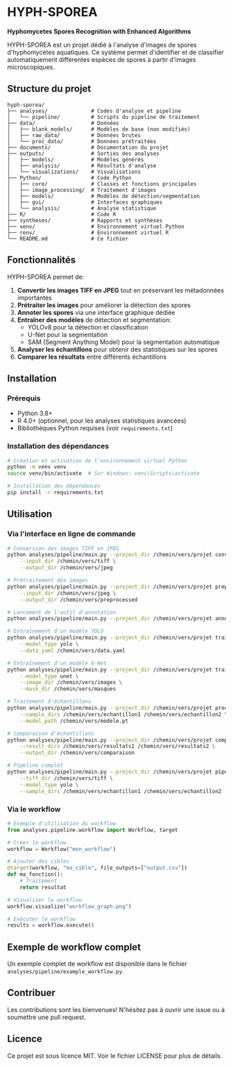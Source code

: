 # HYPH-SPOREA

**Hyphomycetes Spores Recognition with Enhanced Algorithms**

HYPH-SPOREA est un projet dédié à l'analyse d'images de spores d'hyphomycètes aquatiques. Ce système permet d'identifier et de classifier automatiquement différentes espèces de spores à partir d'images microscopiques.

## Structure du projet

```
hyph-sporea/
├── analyses/              # Codes d'analyse et pipeline
│   └── pipeline/          # Scripts du pipeline de traitement
├── data/                  # Données
│   ├── blank_models/      # Modèles de base (non modifiés)
│   ├── raw_data/          # Données brutes
│   └── proc_data/         # Données prétraitées
├── documents/             # Documentation du projet
├── outputs/               # Sorties des analyses
│   ├── models/            # Modèles générés
│   ├── analysis/          # Résultats d'analyse
│   └── visualizations/    # Visualisations
├── Python/                # Code Python
│   ├── core/              # Classes et fonctions principales
│   ├── image_processing/  # Traitement d'images
│   ├── models/            # Modèles de détection/segmentation
│   ├── gui/               # Interfaces graphiques
│   └── analysis/          # Analyse statistique
├── R/                     # Code R
├── syntheses/             # Rapports et synthèses
├── venv/                  # Environnement virtuel Python
├── renv/                  # Environnement virtuel R
└── README.md              # Ce fichier
```

## Fonctionnalités

HYPH-SPOREA permet de:

1. **Convertir les images TIFF en JPEG** tout en préservant les métadonnées importantes
2. **Prétraiter les images** pour améliorer la détection des spores
3. **Annoter les spores** via une interface graphique dédiée
4. **Entraîner des modèles** de détection et segmentation:
   - YOLOv8 pour la détection et classification
   - U-Net pour la segmentation
   - SAM (Segment Anything Model) pour la segmentation automatique
5. **Analyser les échantillons** pour obtenir des statistiques sur les spores
6. **Comparer les résultats** entre différents échantillons

## Installation

### Prérequis

- Python 3.8+
- R 4.0+ (optionnel, pour les analyses statistiques avancées)
- Bibliothèques Python requises (voir `requirements.txt`)

### Installation des dépendances

```bash
# Création et activation de l'environnement virtuel Python
python -m venv venv
source venv/bin/activate  # Sur Windows: venv\Scripts\activate

# Installation des dépendances
pip install -r requirements.txt
```

## Utilisation

### Via l'interface en ligne de commande

```bash
# Conversion des images TIFF en JPEG
python analyses/pipeline/main.py --project_dir /chemin/vers/projet convert \
    --input_dir /chemin/vers/tiff \
    --output_dir /chemin/vers/jpeg

# Prétraitement des images
python analyses/pipeline/main.py --project_dir /chemin/vers/projet preprocess \
    --input_dir /chemin/vers/jpeg \
    --output_dir /chemin/vers/preprocessed

# Lancement de l'outil d'annotation
python analyses/pipeline/main.py --project_dir /chemin/vers/projet annotate

# Entraînement d'un modèle YOLO
python analyses/pipeline/main.py --project_dir /chemin/vers/projet train \
    --model_type yolo \
    --data_yaml /chemin/vers/data.yaml

# Entraînement d'un modèle U-Net
python analyses/pipeline/main.py --project_dir /chemin/vers/projet train \
    --model_type unet \
    --image_dir /chemin/vers/images \
    --mask_dir /chemin/vers/masques

# Traitement d'échantillons
python analyses/pipeline/main.py --project_dir /chemin/vers/projet process \
    --sample_dirs /chemin/vers/echantillon1 /chemin/vers/echantillon2 \
    --model_path /chemin/vers/modele.pt

# Comparaison d'échantillons
python analyses/pipeline/main.py --project_dir /chemin/vers/projet compare \
    --result_dirs /chemin/vers/resultats1 /chemin/vers/resultats2 \
    --output_dir /chemin/vers/comparaison

# Pipeline complet
python analyses/pipeline/main.py --project_dir /chemin/vers/projet pipeline \
    --tiff_dir /chemin/vers/tiff \
    --model_type yolo \
    --sample_dirs /chemin/vers/echantillon1 /chemin/vers/echantillon2
```

### Via le workflow

```python
# Exemple d'utilisation du workflow
from analyses.pipeline.workflow import Workflow, target

# Créer le workflow
workflow = Workflow("mon_workflow")

# Ajouter des cibles
@target(workflow, "ma_cible", file_outputs=["output.csv"])
def ma_fonction():
    # Traitement
    return resultat

# Visualiser le workflow
workflow.visualize("workflow_graph.png")

# Exécuter le workflow
results = workflow.execute()
```

## Exemple de workflow complet

Un exemple complet de workflow est disponible dans le fichier `analyses/pipeline/example_workflow.py`.

## Contribuer

Les contributions sont les bienvenues! N'hésitez pas à ouvrir une issue ou à soumettre une pull request.

## Licence

Ce projet est sous licence MIT. Voir le fichier LICENSE pour plus de détails.

